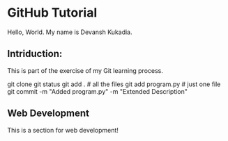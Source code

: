 # GitHub Tutorial

Hello, World.
My name is Devansh Kukadia.

## Intriduction:

This is part of the exercise of my Git learning process.

git clone
git status
git add .               # all the files
git add program.py      # just one file
git commit -m "Added program.py" -m "Extended Description"

## Web Development
This is a section for web development!